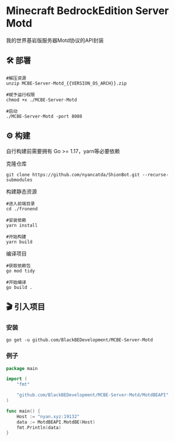 # Minecraft BedrockEdition Server Motd
我的世界基岩版服务器Motd协议的API封装

## 🛠️ 部署
``` shell
#解压资源
unzip MCBE-Server-Motd_{{VERSION_OS_ARCH}}.zip

#赋予运行权限
chmod +x ./MCBE-Server-Motd

#启动
./MCBE-Server-Motd -port 8080
```

## ⚙️ 构建
自行构建前需要拥有 Go >= 1.17，yarn等必要依赖

克隆仓库
``` shell
git clone https://github.com/nyancatda/ShionBot.git --recurse-submodules
```

构建静态资源
``` shell
#进入前端目录
cd ./fronend

#安装依赖
yarn install

#开始构建
yarn build
```

编译项目
``` shell
#获取依赖包
go mod tidy

#开始编译
go build .
```

## 🎬 引入项目
### 安装
``` shell
go get -u github.com/BlackBEDevelopment/MCBE-Server-Motd
```

### 例子
``` go
package main

import (
	"fmt"

	"github.com/BlackBEDevelopment/MCBE-Server-Motd/MotdBEAPI"
)

func main() {
	Host := "nyan.xyz:19132"
	data := MotdBEAPI.MotdBE(Host)
	fmt.Println(data)
}
```